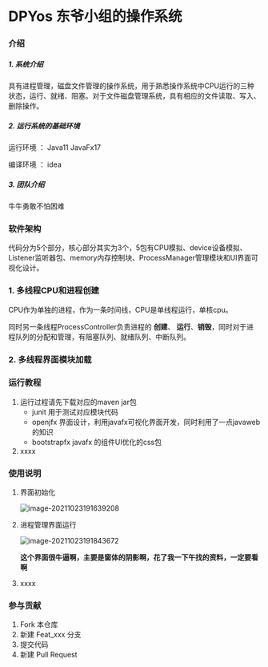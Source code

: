 # DPYos 东爷小组的操作系统

### 介绍
##### 1. 系统介绍
具有进程管理，磁盘文件管理的操作系统，用于熟悉操作系统中CPU运行的三种状态，运行、就绪、阻塞。对于文件磁盘管理系统，具有相应的文件读取、写入、删除操作。
##### 2. 运行系统的基础环境
运行环境 ： Java11  JavaFx17

编译环境 ： idea

##### 3. 团队介绍
牛牛勇敢不怕困难
### 软件架构

代码分为5个部分，核心部分其实为3个，5包有CPU模拟、device设备模拟、Listener监听器包、memory内存控制块、ProcessManager管理模块和UI界面可视化设计。

### 1. 多线程CPU和进程创建

CPU作为单独的进程，作为一条时间线，CPU是单线程运行，单核cpu。

同时另一条线程ProcessController负责进程的 **创建**、 **运行**、**销毁**，同时对于进程队列的分配和管理，有阻塞队列、就绪队列、中断队列。

### 2. 多线程界面模块加载

### 运行教程

1.  运行过程请先下载对应的maven jar包
    * junit 用于测试对应模块代码
    * openjfx 界面设计，利用javafx可视化界面开发，同时利用了一点javaweb的知识
    * bootstrapfx javafx 的组件UI优化的css包
3.  xxxx

### 使用说明

1. 界面初始化

   ![image-20211023191639208](C:\Users\22806\Desktop\java\DPYos\1)

2. 进程管理界面运行

   ![image-20211023191843672](C:\Users\22806\AppData\Roaming\Typora\typora-user-images\image-20211023191843672.png)

   **这个界面很牛逼啊，主要是窗体的阴影啊，花了我一下午找的资料，一定要看啊**

3. xxxx

### 参与贡献

1.  Fork 本仓库
2.  新建 Feat_xxx 分支
3.  提交代码
4.  新建 Pull Request
